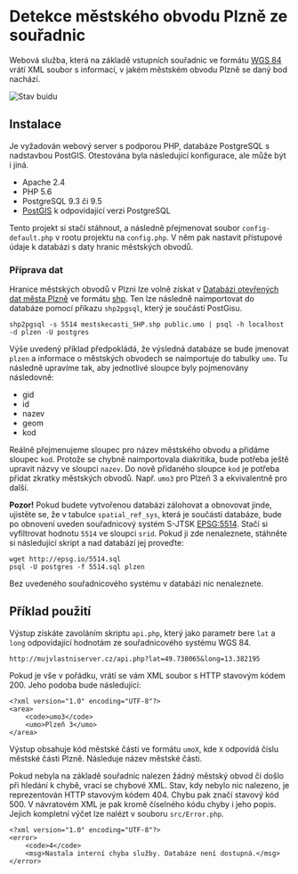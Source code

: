 # Detekce městského obvodu Plzně ze souřadnic

Webová služba, která na základě vstupních souřadnic ve formátu [WGS 84](https://en.wikipedia.org/wiki/World_Geodetic_System) vrátí XML soubor s informací, v jakém městském obvodu Plzně se daný bod nachází.

![Stav buidu](https://travis-ci.org/JasnaPaka/mestske-obvody-plzen.svg?branch=master)

## Instalace

Je vyžadován webový server s podporou PHP, databáze PostgreSQL s nadstavbou PostGIS. Otestována byla následující
konfigurace, ale může být i jiná.

* Apache 2.4
* PHP 5.6
* PostgreSQL 9.3 či 9.5
* [PostGIS](http://postgis.net/) k odpovídající verzi PostgreSQL

Tento projekt si stačí stáhnout, a následně přejmenovat soubor `config-default.php` v rootu projektu na `config.php`. V něm pak nastavit přístupové údaje k databázi s daty hranic městských obvodů.

### Příprava dat

Hranice městských obvodů v Plzni lze volně získat v [Databázi otevřených dat města Plzně](https://opendata.plzen.eu/dataset/gis-uzemni-celky-plzen-mestske-casti) ve formátu [shp](https://en.wikipedia.org/wiki/Shapefile). Ten lze následně naimportovat do databáze pomocí příkazu `shp2pgsql`, který je součástí PostGisu.

```shp2pgsql -s 5514 mestskecasti_SHP.shp public.umo | psql -h localhost -d plzen -U postgres```

Výše uvedený příklad předpokládá, že výsledná databáze se bude jmenovat `plzen` a informace o městských obvodech se naimportuje do tabulky `umo`. Tu následně upravíme tak, aby jednotlivé sloupce byly pojmenovány následovně:

* gid
* id
* nazev
* geom
* kod 

Reálně přejmenujeme sloupec pro název městského obvodu a přidáme sloupec `kod`. Protože se chybně naimportovala diakritika, bude potřeba ještě upravit názvy ve sloupci `nazev`. Do nově přidaného sloupce `kod` je potřeba přidat zkratky městských obvodů. Např. `umo3` pro Plzeň 3 a ekvivalentně pro další.

**Pozor!** Pokud budete vytvořenou databázi zálohovat a obnovovat jinde, ujistěte se, že v tabulce `spatial_ref_sys`, která je součástí databáze, bude po obnovení uveden souřadnicový systém S-JTSK [EPSG:5514](http://epsg.io/5514). Stačí si vyfiltrovat hodnotu `5514` ve sloupci `srid`. Pokud ji zde nenaleznete, stáhněte si následující skript a nad databází jej proveďte:

```
wget http://epsg.io/5514.sql
psql -U postgres -f 5514.sql plzen
```
Bez uvedeného souřadnicového systému v databázi nic nenaleznete.

## Příklad použití

Výstup získáte zavoláním skriptu `api.php`, který jako parametr bere `lat` a `long` odpovídající hodnotám ze souřadnicového systému WGS 84.

`http://mujvlastniserver.cz/api.php?lat=49.738065&long=13.382195`

Pokud je vše v pořádku, vrátí se vám XML soubor s HTTP stavovým kódem 200. Jeho podoba bude následující:

```
<?xml version="1.0" encoding="UTF-8"?>
<area>
    <code>umo3</code>
    <umo>Plzeň 3</umo>
</area>
```

Výstup obsahuje kód městské části ve formátu `umoX`, kde `X` odpovídá číslu městské části Plzně. Následuje název městské části.

Pokud nebyla na základě souřadnic nalezen žádný městský obvod či došlo při hledání k chybě, vrací se chybové XML. Stav, kdy nebylo nic nalezeno, je reprezentován HTTP stavovým kódem 404. Chybu pak značí stavový kód 500. V návratovém XML je pak kromě číselného kódu chyby i jeho popis. Jejich kompletní výčet lze nalézt v souboru `src/Error.php`.

```
<?xml version="1.0" encoding="UTF-8"?>
<error>
    <code>4</code>
    <msg>Nastala interní chyba služby. Databáze není dostupná.</msg>
</error>
```
